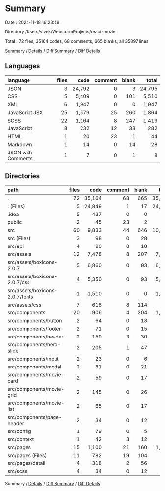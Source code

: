# Summary

Date : 2024-11-18 16:23:49

Directory /Users/vivek/WebstormProjects/react-movie

Total : 72 files,  35164 codes, 68 comments, 665 blanks, all 35897 lines

Summary / [Details](details.md) / [Diff Summary](diff.md) / [Diff Details](diff-details.md)

## Languages
| language | files | code | comment | blank | total |
| :--- | ---: | ---: | ---: | ---: | ---: |
| JSON | 3 | 24,792 | 0 | 3 | 24,795 |
| CSS | 5 | 5,409 | 0 | 101 | 5,510 |
| XML | 6 | 1,947 | 0 | 0 | 1,947 |
| JavaScript JSX | 25 | 1,579 | 25 | 260 | 1,864 |
| SCSS | 22 | 1,164 | 8 | 247 | 1,419 |
| JavaScript | 8 | 232 | 12 | 38 | 282 |
| HTML | 1 | 20 | 23 | 1 | 44 |
| Markdown | 1 | 14 | 0 | 14 | 28 |
| JSON with Comments | 1 | 7 | 0 | 1 | 8 |

## Directories
| path | files | code | comment | blank | total |
| :--- | ---: | ---: | ---: | ---: | ---: |
| . | 72 | 35,164 | 68 | 665 | 35,897 |
| . (Files) | 5 | 24,849 | 1 | 17 | 24,867 |
| .idea | 5 | 437 | 0 | 0 | 437 |
| public | 2 | 45 | 23 | 2 | 70 |
| src | 60 | 9,833 | 44 | 646 | 10,523 |
| src (Files) | 3 | 98 | 0 | 28 | 126 |
| src/api | 4 | 96 | 8 | 18 | 122 |
| src/assets | 12 | 7,478 | 8 | 207 | 7,693 |
| src/assets/boxicons-2.0.7 | 5 | 6,860 | 0 | 93 | 6,953 |
| src/assets/boxicons-2.0.7/css | 4 | 5,350 | 0 | 93 | 5,443 |
| src/assets/boxicons-2.0.7/fonts | 1 | 1,510 | 0 | 0 | 1,510 |
| src/assets/css | 7 | 618 | 8 | 114 | 740 |
| src/components | 20 | 906 | 4 | 204 | 1,114 |
| src/components/button | 2 | 64 | 0 | 13 | 77 |
| src/components/footer | 2 | 71 | 0 | 15 | 86 |
| src/components/header | 2 | 159 | 3 | 30 | 192 |
| src/components/hero-slide | 2 | 205 | 1 | 47 | 253 |
| src/components/input | 2 | 23 | 0 | 6 | 29 |
| src/components/modal | 2 | 81 | 0 | 21 | 102 |
| src/components/movie-card | 2 | 59 | 0 | 17 | 76 |
| src/components/movie-grid | 2 | 145 | 0 | 26 | 171 |
| src/components/movie-list | 2 | 65 | 0 | 17 | 82 |
| src/components/page-header | 2 | 34 | 0 | 12 | 46 |
| src/config | 1 | 79 | 0 | 5 | 84 |
| src/context | 1 | 42 | 3 | 12 | 57 |
| src/pages | 15 | 1,100 | 21 | 160 | 1,281 |
| src/pages (Files) | 11 | 782 | 19 | 104 | 905 |
| src/pages/detail | 4 | 318 | 2 | 56 | 376 |
| src/scss | 4 | 34 | 0 | 12 | 46 |

Summary / [Details](details.md) / [Diff Summary](diff.md) / [Diff Details](diff-details.md)
